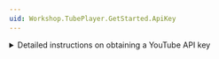 ```yaml
---
uid: Workshop.TubePlayer.GetStarted.ApiKey
---
```


<details>
    <summary>Detailed instructions on obtaining a YouTube API key</summary>

### Create a new project in Google Console

1. Open the [Enabled APIs and services](https://console.cloud.google.com/apis/dashboard) page in the Google Console Dashboard.

    If this is the first time you're using Google Console, you might see a message similar to this one:

    ![Google Console getting started popup](google-console-01-getting-started.jpg)

    Agree to the terms of service.

1. On the top of the page, click the projects dropdown:

    ![Google Console project selector dropdown](google-console-02-select-project.jpg)

1. Then, on the popup that opens, click *New project*:

    ![Google Console new project button](google-console-03-new-project.jpg)

1. Give the project a descriptive title, such as *Uno Tube Player*, and click *Create*.  
    The project will now be created and selected in the top dropdown.

    ![Google Console new project selected](google-console-04-project-selected.jpg)

    If you can't see the project, try refreshing the page.

### Enable YouTube APIs for this project

1. If you are not already, navigate back to the *Enabled APIs and services page*, and click *Enable APIs and services*

    ![Google Console Enabled APIs and services menu item](google-console-05-enabled-apis.jpg)

1. From the APIs page, click *YouTube Data API v3* (you can search for it):

    ![Google Console YouTube Data API v3 menu item](google-console-06-youtube-api.jpg)

1. Click *Enable*

    ![Google Console Enable API button](google-console-07-enable-api.jpg)

### Obtain an API key

1. Once YouTube Data API v3 has been enabled, [its page](https://console.cloud.google.com/apis/api/youtube.googleapis.com) will open.

    ![Google Console create credentials button](google-console-08-create-credentials.jpg)

1. Click *Create credentials* and select *Public data*, then click *Next*.

    ![Google Console API key configuration page](google-console-09-public-data.jpg)

1. The API will be revealed to you, click the copy button and copy the API key somewhere safe and private, it will be used in module   9](xref:Workshop.TubePlayer.ApiEndpoints) when searching YouTube's data.

    ![Google Console copy API key](google-console-10-copy-api-key.jpg)

    Alternatively, keep this tab open to copy the API key later.

1. You can always access the API key via the credentials menu on the left side.

    ![Google Console copy API key](google-console-11-credentials-page.jpg)

</summary>